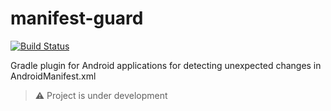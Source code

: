 # manifest-guard
[![Build Status](https://travis-ci.com/int02h/manifest-guard.svg?branch=main)](https://travis-ci.com/github/int02h/manifest-guard)

Gradle plugin for Android applications for detecting unexpected changes in AndroidManifest.xml

> :warning: Project is under development
